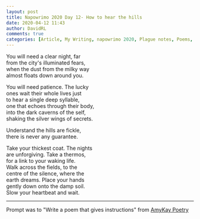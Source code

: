 ```yaml
---  
layout: post  
title: Napowrimo 2020 Day 12- How to hear the hills  
date: 2020-04-12 11:43  
author: DavidRL  
comments: true  
categories: [Article, My Writing, napowrimo 2020, Plague notes, Poems, Poetry]  
---  
```

You will need a clear night, far  
from the city's illuminated fears,  
when the dust from the milky way  
almost floats down around you.  
  
You will need patience. The lucky  
ones wait their whole lives just  
to hear a single deep syllable,  
one that echoes through their body,  
into the dark caverns of the self,  
shaking the silver wings of secrets.  
  
Understand the hills are fickle,  
there is never any guarantee.  
  
Take your thickest coat. The nights  
are unforgiving. Take a thermos,  
for a link to your waking life.  
Walk across the fields, to the  
centre of the silence, where the  
earth dreams. Place your hands  
gently down onto the damp soil.  
Slow your heartbeat and wait.  
  
***  
  
Prompt was to "Write a poem that gives instructions" from <a href="https://www.instagram.com/amykaypoetry/">AmyKay Poetry</a>  
  